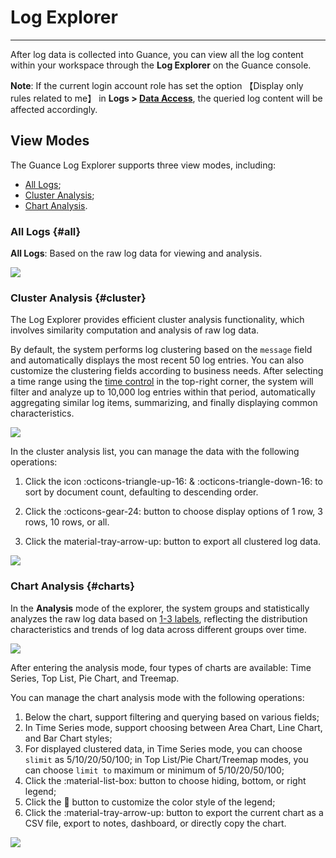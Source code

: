 # Log Explorer
---

After log data is collected into Guance, you can view all the log content within your workspace through the **Log Explorer** on the Guance console.

**Note**: If the current login account role has set the option 【Display only rules related to me】 in **Logs > [Data Access](../management/logdata-access.md#list)**, the queried log content will be affected accordingly.


## View Modes

The Guance Log Explorer supports three view modes, including:

- [All Logs](#all);
- [Cluster Analysis](#cluster);
- [Chart Analysis](#charts).

### All Logs {#all}

**All Logs**: Based on the raw log data for viewing and analysis.
    
![](img/5.log_1.png)

### Cluster Analysis {#cluster}

The Log Explorer provides efficient cluster analysis functionality, which involves similarity computation and analysis of raw log data.

By default, the system performs log clustering based on the `message` field and automatically displays the most recent 50 log entries. You can also customize the clustering fields according to business needs. After selecting a time range using the [time control](../getting-started/function-details/explorer-search.md#time) in the top-right corner, the system will filter and analyze up to 10,000 log entries within that period, automatically aggregating similar log items, summarizing, and finally displaying common characteristics.

![](img/4.log_2.png)


In the cluster analysis list, you can manage the data with the following operations:

1. Click the icon :octicons-triangle-up-16: & :octicons-triangle-down-16: to sort by document count, defaulting to descending order.
    
2. Click the :octicons-gear-24: button to choose display options of 1 row, 3 rows, 10 rows, or all.
    
3. Click the material-tray-arrow-up: button to export all clustered log data.

![](img/manage-cluster.gif)

### Chart Analysis {#charts}

In the **Analysis** mode of the explorer, the system groups and statistically analyzes the raw log data based on <u>1-3 labels</u>, reflecting the distribution characteristics and trends of log data across different groups over time.

![](img/manage-charts.png)

After entering the analysis mode, four types of charts are available: Time Series, Top List, Pie Chart, and Treemap.

You can manage the chart analysis mode with the following operations:

1. Below the chart, support filtering and querying based on various fields;
2. In Time Series mode, support choosing between Area Chart, Line Chart, and Bar Chart styles;
3. For displayed clustered data, in Time Series mode, you can choose `slimit` as 5/10/20/50/100; in Top List/Pie Chart/Treemap modes, you can choose `limit to` maximum or minimum of 5/10/20/50/100;
4. Click the :material-list-box: button to choose hiding, bottom, or right legend;
5. Click the :art: button to customize the color style of the legend;
6. Click the :material-tray-arrow-up: button to export the current chart as a CSV file, export to notes, dashboard, or directly copy the chart.
    
![](img/5.log_analysis.gif)